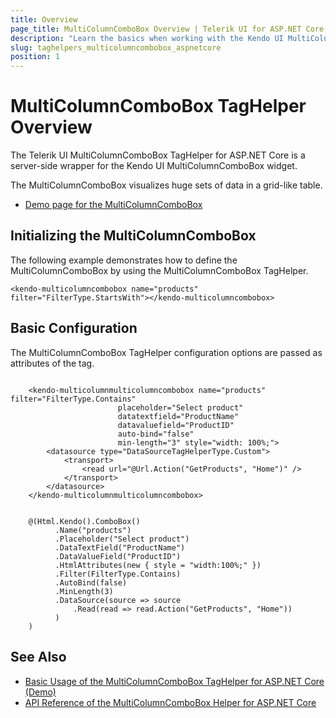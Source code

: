 ```yaml
---
title: Overview
page_title: MultiColumnComboBox Overview | Telerik UI for ASP.NET Core Tag Helpers
description: "Learn the basics when working with the Kendo UI MultiColumnComboBox TagHelper for ASP.NET Core (MVC 6 or ASP.NET Core MVC)."
slug: taghelpers_multicolumncombobox_aspnetcore
position: 1
---
```


# MultiColumnComboBox TagHelper Overview

The Telerik UI MultiColumnComboBox TagHelper for ASP.NET Core is a server-side wrapper for the Kendo UI MultiColumnComboBox widget.

The MultiColumnComboBox visualizes huge sets of data in a grid-like table.

* [Demo page for the MultiColumnComboBox](https://demos.telerik.com/aspnet-core/multicolumncombobox/tag-helper)

## Initializing the MultiColumnComboBox

The following example demonstrates how to define the MultiColumnComboBox by using the MultiColumnComboBox TagHelper.

    <kendo-multicolumncombobox name="products" filter="FilterType.StartsWith"></kendo-multicolumncombobox>

## Basic Configuration

The MultiColumnComboBox TagHelper configuration options are passed as attributes of the tag.

```tagHelper

    <kendo-multicolumnmulticolumncombobox name="products" filter="FilterType.Contains"
                        placeholder="Select product"
                        datatextfield="ProductName"
                        datavaluefield="ProductID"
                        auto-bind="false"
                        min-length="3" style="width: 100%;">
        <datasource type="DataSourceTagHelperType.Custom">
            <transport>
                <read url="@Url.Action("GetProducts", "Home")" />
            </transport>
        </datasource>
    </kendo-multicolumnmulticolumncombobox>
```
```cshtml

    @(Html.Kendo().ComboBox()
          .Name("products")
          .Placeholder("Select product")
          .DataTextField("ProductName")
          .DataValueField("ProductID")
          .HtmlAttributes(new { style = "width:100%;" })
          .Filter(FilterType.Contains)
          .AutoBind(false)
          .MinLength(3)
          .DataSource(source => source
              .Read(read => read.Action("GetProducts", "Home"))
          )
    )
```

## See Also

* [Basic Usage of the MultiColumnComboBox TagHelper for ASP.NET Core (Demo)](https://demos.telerik.com/aspnet-core/multicolumncombobox/tag-helper)
* [API Reference of the MultiColumnComboBox Helper for ASP.NET Core](/api/multicolumncombobox)

